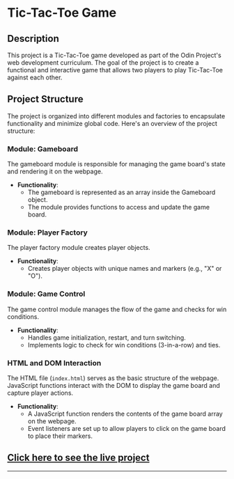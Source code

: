 # Tic-Tac-Toe Game

## Description

This project is a Tic-Tac-Toe game developed as part of the Odin Project's web development curriculum. The goal of the project is to create a functional and interactive game that allows two players to play Tic-Tac-Toe against each other.

## Project Structure

The project is organized into different modules and factories to encapsulate functionality and minimize global code. Here's an overview of the project structure:

### Module: Gameboard

The gameboard module is responsible for managing the game board's state and rendering it on the webpage.

- **Functionality**:
  - The gameboard is represented as an array inside the Gameboard object.
  - The module provides functions to access and update the game board.

### Module: Player Factory

The player factory module creates player objects.

- **Functionality**:
  - Creates player objects with unique names and markers (e.g., "X" or "O").

### Module: Game Control

The game control module manages the flow of the game and checks for win conditions.

- **Functionality**:
  - Handles game initialization, restart, and turn switching.
  - Implements logic to check for win conditions (3-in-a-row) and ties.

### HTML and DOM Interaction

The HTML file (`index.html`) serves as the basic structure of the webpage. JavaScript functions interact with the DOM to display the game board and capture player actions.

- **Functionality**:
  - A JavaScript function renders the contents of the game board array on the webpage.
  - Event listeners are set up to allow players to click on the game board to place their markers.

## [Click here to see the live project](https://subashjirel.github.io/Tic-Tac-Toe/)

---
